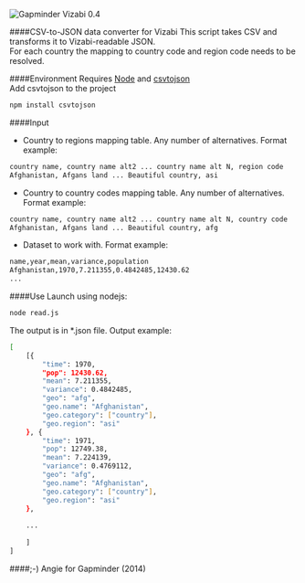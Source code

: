 ![Gapminder Vizabi 0.4](http://static.gapminder.org/vizabi/vizabi.jpg)

####CSV-to-JSON data converter for Vizabi
This script takes CSV and transforms it to Vizabi-readable JSON.  
For each country the mapping to country code and region code needs to be resolved.

####Environment
Requires [Node](http://nodejs.org/) and [csvtojson](https://www.npmjs.org/package/csvtojson)  
Add csvtojson to the project  
```sh 
npm install csvtojson
```

####Input
* Country to regions mapping table. Any number of alternatives. Format example: 
```sh 
country name, country name alt2 ... country name alt N, region code
Afghanistan, Afgans land ... Beautiful country, asi
```
* Country to country codes mapping table. Any number of alternatives. Format example: 
```sh 
country name, country name alt2 ... country name alt N, country code
Afghanistan, Afgans land ... Beautiful country, afg
```
* Dataset to work with. Format example: 
```sh 
name,year,mean,variance,population
Afghanistan,1970,7.211355,0.4842485,12430.62
...
```

####Use
Launch using nodejs:  
```sh 
node read.js
```
The output is in *.json file. Output example:
```sh 
[
    [{
        "time": 1970,
        "pop": 12430.62,
        "mean": 7.211355,
        "variance": 0.4842485,
        "geo": "afg",
        "geo.name": "Afghanistan",
        "geo.category": ["country"],
        "geo.region": "asi"
    }, {
        "time": 1971,
        "pop": 12749.38,
        "mean": 7.224139,
        "variance": 0.4769112,
        "geo": "afg",
        "geo.name": "Afghanistan",
        "geo.category": ["country"],
        "geo.region": "asi"
    },
    
    ...
    
    ]
]
```

####;-)
Angie for Gapminder (2014)
